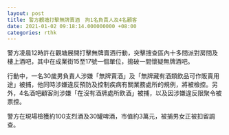 ```yaml
---
layout: post
title: 警方觀塘打擊無牌賣酒　拘1名負責人及4名顧客
date: 2021-01-02 09:18:14.000000000 +08:00
categories: rthk
---
```


警方凌晨12時許在觀塘展開打擊無牌賣酒行動，突擊搜查區內十多間派對房間及樓上酒吧，其中在成業街15至17號一個單位，搗破一間懷疑無牌酒吧。

行動中，一名30歲男負責人涉嫌「無牌賣酒」及「無牌藏有酒類飲品可作販賣用途」被捕，他同時涉嫌違反預防及控制疾病有關業務處所的規例，將被檢控。另外，4名酒吧顧客則涉嫌「在沒有酒牌處所飲酒」被捕，以及因涉嫌違反限聚令被票控。

警方在現場檢獲約100支烈酒及30罐啤酒，市值約3萬元，被捕男女正被扣留調查。

